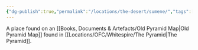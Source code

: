 ```yaml
---
{"dg-publish":true,"permalink":"/locations/the-desert/sumene/","tags":["Location","Unexplored"],"updated":"2024-12-13T22:56:19.190+00:00"}
---
```


A place found on an [[Books, Documents & Artefacts/Old Pyramid Map\|Old Pyramid Map]] found in [[Locations/OFC/Whitespire/The Pyramid\|The Pyramid]]. 